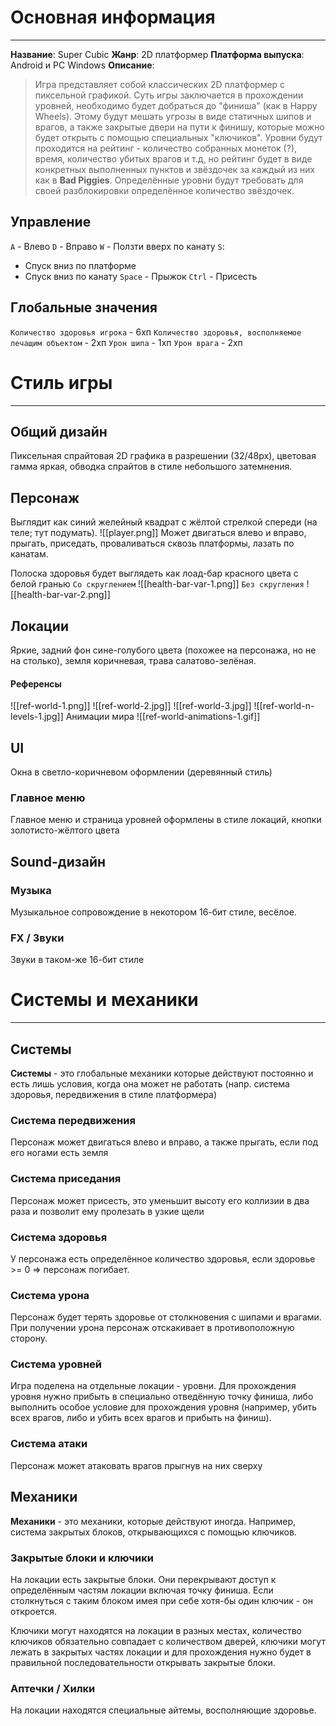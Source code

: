 
# Основная информация
---
**Название**: Super Cubic
**Жанр**: 2D платформер
**Платформа выпуска**: Android и PC Windows
**Описание**:
> Игра представляет собой классических 2D платформер с пиксельной графикой. Суть игры заключается в прохождении уровней, необходимо будет добраться до "финиша" (как в Happy Wheels). Этому будут мешать угрозы в виде статичных шипов и врагов, а также закрытые двери на пути к финишу, которые можно будет открыть с помощью специальных "ключиков". Уровни будут проходится на рейтинг - количество собранных монеток (?), время, количество убитых врагов и т.д, но рейтинг будет в виде конкретных выполненных пунктов и звёздочек за каждый из них как в **Bad Piggies**. Определённые уровни будут требовать для своей разблокировки определённое количество звёздочек.
## Управление
`A` - Влево
`D` - Вправо
`W` - Ползти вверх по канату
`S`:
- Спуск вниз по платформе
- Спуск вниз по канату
`Space` - Прыжок
`Ctrl` - Присесть
## Глобальные значения
`Количество здоровья игрока` - 6хп
`Количество здоровья, восполняемое лечащим объектом` - 2хп
`Урон шипа` - 1хп
`Урон врага` - 2хп

# Стиль игры
---
## Общий дизайн
Пиксельная спрайтовая 2D графика в разрешении (32/48px), цветовая гамма яркая, обводка спрайтов в стиле небольшого затемнения.
## Персонаж
Выглядит как синий желейный квадрат с жёлтой стрелкой спереди (на теле; тут подумать).
![[player.png]]
Может двигаться влево и вправо, прыгать, приседать, проваливаться сквозь платформы, лазать по канатам.

Полоска здоровья будет выглядеть как лоад-бар красного цвета с белой гранью
`Со скруглением`
![[health-bar-var-1.png]]
`Без скругления`
![[health-bar-var-2.png]]
## Локации
Яркие, задний фон сине-голубого цвета (похожее на персонажа, но не на столько), земля коричневая, трава салатово-зелёная.
#### Референсы
![[ref-world-1.png]]
![[ref-world-2.jpg]]
![[ref-world-3.jpg]]
![[ref-world-n-levels-1.jpg]]
Анимации мира
![[ref-world-animations-1.gif]]
## UI
Окна в светло-коричневом оформлении (деревянный стиль)
### Главное меню
Главное меню и страница уровней оформлены в стиле локаций, кнопки золотисто-жёлтого цвета
## Sound-дизайн
### Музыка
Музыкальное сопровождение в некотором 16-бит стиле, весёлое.
### FX / Звуки
Звуки в таком-же 16-бит стиле

# Системы и механики
---
## Системы
**Системы** - это глобальные механики которые действуют постоянно и есть лишь условия, когда она может не работать (напр. система здоровья, передвижения в стиле платформера)
### Система передвижения
Персонаж может двигаться влево и вправо, а также прыгать, если под его ногами есть земля
### Система приседания
Персонаж может присесть, это уменьшит высоту его коллизии в два раза и позволит ему пролезать в узкие щели
### Система здоровья
У персонажа есть определённое количество здоровья, если здоровье >= 0 => персонаж погибает.
### Система урона
Персонаж будет терять здоровье от столкновения с шипами и врагами. При получении урона персонаж отскакивает в противоположную сторону.
### Система уровней
Игра поделена на отдельные локации - уровни. Для прохождения уровня нужно прибыть в специально отведённую точку финиша, либо выполнить особое условие для прохождения уровня (например, убить всех врагов, либо и убить всех врагов и прибыть на финиш).
### Система атаки
Персонаж может атаковать врагов прыгнув на них сверху

## Механики
**Механики** - это механики, которые действуют иногда. Например, система закрытых блоков, открывающихся с помощью ключиков.
### Закрытые блоки и ключики
На локации есть закрытые блоки. Они перекрывают доступ к определённым частям локации включая точку финиша. Если столкнуться с таким блоком имея при себе хотя-бы один ключик - он откроется.

Ключики могут находятся на локации в разных местах, количество ключиков обязательно совпадает с количеством дверей, ключики могут лежать в закрытых частях локации и для прохождения нужно будет в правильной последовательности открывать закрытые блоки.
### Аптечки / Хилки
На локации находятся специальные айтемы, восполняющие здоровье.


